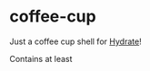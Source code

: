 # coffee-cup

Just a coffee cup shell for [Hydrate](https://zichqec.github.io/s-the-skeleton/hydrate)!

Contains at least 
